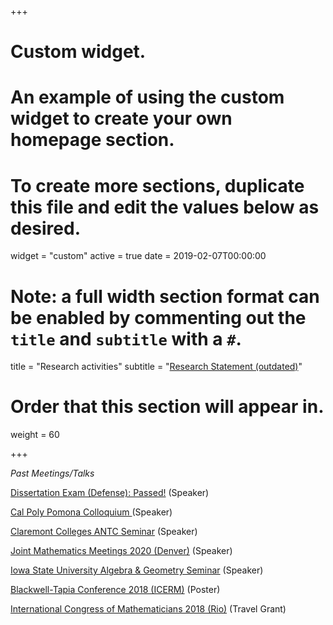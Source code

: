 +++
# Custom widget.
# An example of using the custom widget to create your own homepage section.
# To create more sections, duplicate this file and edit the values below as desired.
widget = "custom"
active = true
date = 2019-02-07T00:00:00

# Note: a full width section format can be enabled by commenting out the `title` and `subtitle` with a `#`.
title = "Research activities"
subtitle = "[Research Statement (outdated)](https://mathdwight.com/files/DWilliamsII_research.pdf)"

# Order that this section will appear in.
weight = 60

+++


<!--*Upcoming Meetings/Talks*-->



*Past Meetings/Talks*

[Dissertation Exam (Defense): Passed!](https://calendar.google.com/calendar/event?eid=NXFjOWhsbWIyOTllcmF2cDliNG9uM251MzQgMGZka2hhb2J0dnBhZTJnMWJjMGwzb3JucThAZw&ctz=America/Chicago) (Speaker)


[Cal Poly Pomona Colloquium ](https://www.cpp.edu/sci/mathematics-statistics/colloquium-and-newsletter/index.shtml) (Speaker)


[Claremont Colleges ANTC Seminar](https://colleges.claremont.edu/ccms/event/antc-talk-by-dwight-williams-ut-arlington/) (Speaker)


[Joint Mathematics Meetings 2020 (Denver)](https://jointmathematicsmeetings.org/amsmtgs/2245_abstracts/1154-17-1216.pdf) (Speaker)


[Iowa State University Algebra & Geometry Seminar](https://orion.math.iastate.edu/jth/ag/) (Speaker)


[Blackwell-Tapia Conference 2018 (ICERM)](https://icerm.brown.edu/events/btc2018/) (Poster)


[International Congress of Mathematicians 2018 (Rio)](http://www.icm2018.org/portal/main.html) (Travel Grant)
